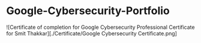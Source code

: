 # Google-Cybersecurity-Portfolio
![Certificate of completion for Google Cybersecurity Professional Certificate for Smit Thakkar][./Certificate/Google Cybersecurity Certificate.png]
